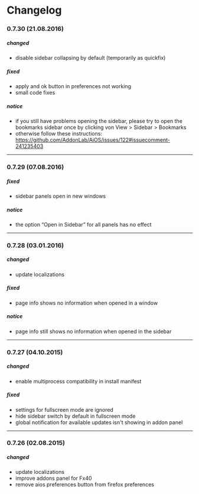 
# Changelog

### 0.7.30 (21.08.2016)

##### changed
* disable sidebar collapsing by default (temporarily as quickfix)

##### fixed
* apply and ok button in preferences not working
* small code fixes

##### notice
* if you still have problems opening the sidebar, please try to open the bookmarks sidebar once by clicking von View > Sidebar > Bookmarks
* otherwise follow these instructions: https://github.com/AddonLab/AiOS/issues/122#issuecomment-241235403

---

### 0.7.29 (07.08.2016)

##### fixed
* sidebar panels open in new windows

##### notice
* the option “Open in Sidebar” for all panels has no effect

---

### 0.7.28 (03.01.2016)

##### changed
* update localizations

##### fixed
* page info shows no information when opened in a window

##### notice
* page info still shows no information when opened in the sidebar

---

### 0.7.27 (04.10.2015)

##### changed
* enable multiprocess compatibility in install manifest

##### fixed
* settings for fullscreen mode are ignored
* hide sidebar switch by default in fullscreen mode
* global notification for available updates isn't showing in addon panel

---

### 0.7.26 (02.08.2015)

##### changed
* update localizations
* improve addons panel for Fx40
* remove aios preferences button from firefox preferences

